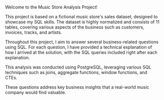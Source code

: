 Welcome to the Music Store Analysis Project!

This project is based on a fictional music store's sales dataset, designed to showcase my SQL skills. 
The dataset is highly normalized and consists of 11 tables, covering various aspects of the business such as customers, invoices, tracks, and artists.

Throughout this project, I aim to answer several business-related questions using SQL. 
For each question, I have provided a technical explanation of how I arrived at the solution, with the SQL queries included right after each explanation.

This analysis was conducted using PostgreSQL, leveraging various SQL techniques such as joins, aggregate functions, window functions, and CTEs.

These questions address key business insights that a real-world music company would find valuable.
